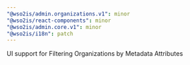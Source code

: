 ```yaml
---
"@wso2is/admin.organizations.v1": minor
"@wso2is/react-components": minor
"@wso2is/admin.core.v1": minor
"@wso2is/i18n": patch
---
```


UI support for Filtering Organizations by Metadata Attributes
